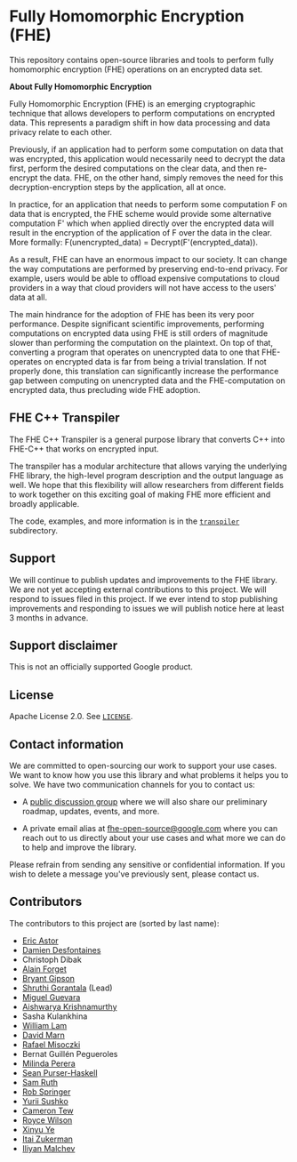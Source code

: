 # Fully Homomorphic Encryption (FHE)

This repository contains open-source libraries and tools to perform fully
homomorphic encryption (FHE) operations on an encrypted data set.

**About Fully Homomorphic Encryption**

Fully Homomorphic Encryption (FHE) is an emerging cryptographic technique that
allows developers to perform computations on encrypted data. This represents a
paradigm shift in how data processing and data privacy relate to each other.

Previously, if an application had to perform some computation on data that was
encrypted, this application would necessarily need to decrypt the data first,
perform the desired computations on the clear data, and then re-encrypt the
data. FHE, on the other hand, simply removes the need for this
decryption-encryption steps by the application, all at once.

In practice, for an application that needs to perform some computation F on data
that is encrypted, the FHE scheme would provide some alternative computation F'
which when applied directly over the encrypted data will result in the
encryption of the application of F over the data in the clear. More formally:
F(unencrypted_data) = Decrypt(F'(encrypted_data)).

As a result, FHE can have an enormous impact to our society. It can change the
way computations are performed by preserving end-to-end privacy. For example,
users would be able to offload expensive computations to cloud providers in a
way that cloud providers will not have access to the users' data at all.

The main hindrance for the adoption of FHE has been its very poor performance.
Despite significant scientific improvements, performing computations on
encrypted data using FHE is still orders of magnitude slower than performing the
computation on the plaintext. On top of that, converting a program that operates
on unencrypted data to one that FHE-operates on encrypted data is far from being
a trivial translation. If not properly done, this translation can significantly
increase the performance gap between computing on unencrypted data and the 
FHE-computation on encrypted data, thus precluding wide FHE adoption.

## FHE C++ Transpiler

The FHE C++ Transpiler is a general purpose library that converts C++ into
FHE-C++ that works on encrypted input.

The transpiler has a modular architecture that allows varying the underlying FHE
library, the high-level program description and the output language as well. We
hope that this flexibility will allow researchers from different fields to work
together on this exciting goal of making FHE more efficient and broadly
applicable.

The code, examples, and more information is in the [`transpiler`](./transpiler/)
subdirectory.

## Support

We will continue to publish updates and improvements to the FHE library. We are
not yet accepting external contributions to this project. We will respond to
issues filed in this project. If we ever intend to stop publishing improvements
and responding to issues we will publish notice here at least 3 months in
advance.

## Support disclaimer

This is not an officially supported Google product.

## License

Apache License 2.0. See [`LICENSE`](./LICENSE).

## Contact information

We are committed to open-sourcing our work to support your use cases. We want to
know how you use this library and what problems it helps you to solve. We have
two communication channels for you to contact us:

* A [public discussion group](https://groups.google.com/g/fhe-open-source-users)
where we will also share our preliminary roadmap, updates, events, and more.

* A private email alias at
[fhe-open-source@google.com](mailto:fhe-open-source@google.com)
where you can reach out to us directly about your use cases and what more we can
do to help and improve the library.

Please refrain from sending any sensitive or confidential information. If you
wish to delete a message you've previously sent, please contact us.

## Contributors

The contributors to this project are (sorted by last name):

- [Eric Astor](https://github.com/ericastor)
- [Damien Desfontaines](https://desfontain.es/serious.html)
- Christoph Dibak
- [Alain Forget](https://people.scs.carleton.ca/~aforget/)
- [Bryant Gipson](https://www.linkedin.com/in/bryant-gipson-33478419)
- [Shruthi Gorantala](https://github.com/code-perspective) (Lead)
- [Miguel Guevara](https://www.linkedin.com/in/miguel-guevara-8a5a332a)
- [Aishwarya Krishnamurthy](https://www.linkedin.com/in/aishe-k)
- Sasha Kulankhina
- [William Lam](https://www.linkedin.com/in/william-m-lam)
- [David Marn](http://dmarn.org)
- [Rafael Misoczki](https://www.linkedin.com/in/rafael-misoczki-phd-24b33013)
- Bernat Guillén Pegueroles
- [Milinda Perera](https://milinda-perera.com)
- [Sean Purser-Haskell](https://www.linkedin.com/in/sean-purser-haskell-30b5268)
- [Sam Ruth](https://www.linkedin.com/in/samuelruth)
- [Rob Springer](https://github.com/RobSpringer)
- [Yurii Sushko](https://www.linkedin.com/in/midnighter)
- [Cameron Tew](https://github.com/cam2337)
- [Royce Wilson](https://research.google/people/RoyceJWilson)
- [Xinyu Ye](https://github.com/xinyuye)
- [Itai Zukerman](https://github.com/izuk)
- [Iliyan Malchev](https://github.com/malchev)
